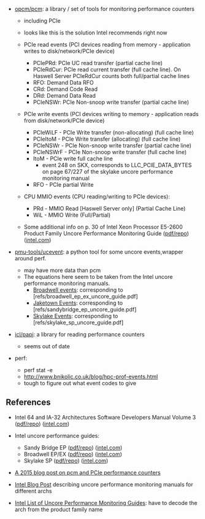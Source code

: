 * [opcm/pcm](https://github.com/opcm/pcm): a library / set of tools for monitoring performance counters
  * including PCIe
  * looks like this is the solution Intel recommends right now
  
  * PCIe read events (PCI devices reading from memory - application writes to disk/network/PCIe device)
    * PCIePRd: PCIe UC read transfer (partial cache line)
    * PCIeRdCur: PCIe read current transfer (full cache line). On Haswell Server PCIeRdCur counts both full/partial cache lines
    * RFO:      Demand Data RFO
    * CRd:      Demand Code Read
    * DRd:      Demand Data Read
    * PCIeNSWr: PCIe Non-snoop write transfer (partial cache line)
  * PCIe write events (PCI devices writing to memory - application reads from disk/network/PCIe device)
    * PCIeWiLF  - PCIe Write transfer (non-allocating) (full cache line)
    * PCIeItoM  - PCIe Write transfer (allocating) (full cache line)
    * PCIeNSWr  - PCIe Non-snoop write transfer (partial cache line)
    * PCIeNSWrF - PCIe Non-snoop write transfer (full cache line)
    * ItoM      - PCIe write full cache line
      * event 248 on SKX, corresponds to LLC_PCIE_DATA_BYTES on page 67/227 of the skylake uncore performance monitoring manual
    * RFO       - PCIe partial Write
  * CPU MMIO events (CPU reading/writing to PCIe devices):
    * PRd       - MMIO Read [Haswell Server only] (Partial Cache Line)
    * WiL       - MMIO Write (Full/Partial)
  * Some additional info on p. 30 of Intel Xeon Processor E5-2600 Product Family Uncore Performance Monitoring Guide   ([pdf/repo](refs/sandybridge_ep_uncore_guide.pdf))  ([intel.com](https://www.intel.com/content/dam/www/public/us/en/documents/design-guides/xeon-e5-2600-uncore-guide.pdf))


* [pmu-tools/ucevent](https://github.com/andikleen/pmu-tools/tree/master/ucevent): a python tool for some uncore events,wrapper around perf.
  * may have more data than pcm
  * The equations here seem to be taken from the Intel uncore performance monitoring manuals.
    * [Broadwell events](https://github.com/andikleen/pmu-tools/blob/master/ucevent/bdxde_uc.py): corresponding to [refs/broadwell_ep_ex_uncore_guide.pdf]
    * [Jaketown Events](https://github.com/andikleen/pmu-tools/blob/master/ucevent/jkt_uc.py): corresponding to [refs/sandybridge_ep_uncore_guide.pdf]
    * [Skylake Events](https://github.com/andikleen/pmu-tools/blob/master/ucevent/skx_uc.py): corresponding to [refs/skylake_sp_uncore_guide.pdf]

  
* [icl/papi](https://bitbucket.org/icl/papi/src/master/): a library for reading performance counters
  * seems out of date

* perf:
  * perf stat -e 
  * http://www.bnikolic.co.uk/blog/hpc-prof-events.html
  * tough to figure out what event codes to give
  
  

## References

* Intel 64 and IA-32 Architectures Software Developers Manual Volume 3 ([pdf/repo](refs/intel_sdm3.pdf)) ([intel.com](https://www.intel.com/content/www/us/en/architecture-and-technology/64-ia-32-architectures-software-developer-system-programming-manual-325384.html))

* Intel uncore performance guides:
  * Sandy Bridge EP ([pdf/repo](refs/sandybridge_ep_uncore_guide.pdf))  ([intel.com](http://www.intel.com/content/dam/www/public/us/en/documents/design-guides/xeon-e5-2600-uncore-guide.pdf))
  * Broadwell EP/EX ([pdf/repo](refs/broadwell_ep_ex_uncore_guide.pdf))  ([intel.com](http://www.intel.com/content/www/us/en/processors/xeon/xeon-e5-e7-v4-uncore-performance-monitoring.html)) 
  * Skylake SP ([pdf/repo](refs/skylake_sp_uncore_guide.pdf))  ([intel.com](https://www.intel.com/content/www/us/en/processors/xeon/scalable/xeon-scalable-uncore-performance-monitoring-manual.html))


* [A 2015 blog post on pcm and PCIe performance counters](https://jdinkla.github.io/software-development/2015/04/24/measuring-traffic-on-the-pci-express-bus-pcie.html)

* [Intel Blog Post](https://software.intel.com/en-us/blogs/2014/07/11/documentation-for-uncore-performance-monitoring-units) describing uncore performance monitoring manuals for different archs

* [Intel List of Uncore Performance Monitoring Guides](https://software.intel.com/en-us/articles/intel-sdm#uncore): have to decode the arch from the product family name
